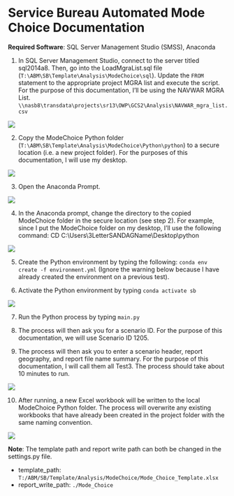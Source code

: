 # Service Bureau Automated Mode Choice Documentation

**Required Software**: SQL Server Management Studio (SMSS), Anaconda

1. In SQL Server Management Studio, connect to the server titled sql2014a8. Then, go into the LoadMgraList.sql file (```T:\ABM\SB\Template\Analysis\ModeChoice\sql```). Update the ```FROM``` statement to the appropriate project MGRA list and execute the script. For the purpose of this documentation, I’ll be using the NAVWAR MGRA List. ```\\nasb8\transdata\projects\sr13\OWP\GCS2\Analysis\NAVWAR_mgra_list.csv```

![](https://user-images.githubusercontent.com/67477664/87187589-410bbc00-c2a2-11ea-9078-01d31c0107d8.png)

2. Copy the ModeChoice Python folder (```T:\ABM\SB\Template\Analysis\ModeChoice\Python\python```) to a secure location (i.e. a new project folder). For the purposes of this documentation, I will use my desktop.

![](https://user-images.githubusercontent.com/67477664/87187732-83cd9400-c2a2-11ea-8992-1caa78f07c33.jpg)

3. Open the Anaconda Prompt.

![](https://user-images.githubusercontent.com/67477664/87188480-c3e14680-c2a3-11ea-802f-7e1a9675b627.png)

4. In the Anaconda prompt, change the directory to the copied ModeChoice folder in the secure location (see step 2). For example, since I put the ModeChoice folder on my desktop, I’ll use the following command: CD C:\Users\3LetterSANDAGName\Desktop\python

![](https://user-images.githubusercontent.com/67477664/87188724-2d615500-c2a4-11ea-8602-2005231d3298.png)

5. Create the Python environment by typing the following: ```conda env create -f environment.yml``` (Ignore the warning below because I have already created the environment on a previous test).

6. Activate the Python environment by typing ```conda activate sb```

![](https://user-images.githubusercontent.com/67477664/87187733-84fec100-c2a2-11ea-9b30-3968fcf1b2ea.png)

7. Run the Python process by typing ```main.py```

8. The process will then ask you for a scenario ID. For the purpose of this documentation, we will use Scenario ID 1205.

9. The process will then ask you to enter a scenario header, report geography, and report file name summary. For the purpose of this documentation, I will call them all Test3. The process should take about 10 minutes to run.

![](https://user-images.githubusercontent.com/67477664/87187735-84fec100-c2a2-11ea-8bbe-d918f95a7a83.png)

10. After running, a new Excel workbook will be written to the local ModeChoice Python folder. The process will overwrite any existing workbooks that have already been created in the project folder with the same naming convention.

![](https://user-images.githubusercontent.com/67477664/87187738-85975780-c2a2-11ea-90e4-957fee2976f9.png)

**Note**: The template path and report write path can both be changed in the settings.py file. 
  * template_path: ```T:/ABM/SB/Template/Analysis/ModeChoice/Mode_Choice_Template.xlsx```
  * report_write_path:  ```./Mode_Choice```

